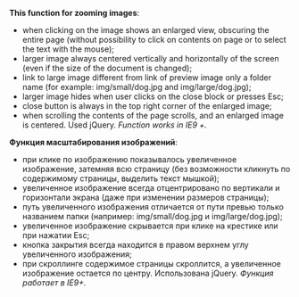 ﻿**This function for zooming images**:
* when clicking on the image shows an enlarged view, obscuring the entire page (without possibility to click on contents on page or to select the text with the mouse);
* larger image always centered vertically and horizontally of the screen (even if the size of the document is changed);
* link to large image different from link of preview image only a folder name (for example: img/small/dog.jpg and img/large/dog.jpg);
* larger image hides when user clicks on the close block or presses Esc;
* close button is always in the top right corner of the enlarged image;
* when scrolling the contents of the page scrolls, and an enlarged image is centered.
Used jQuery.
*Function works in IE9 +.*


**Функция масштабирования изображений**:
* при клике по изображению показывалось увеличенное изображение, затемняя всю страницу (без возможности кликнуть по содержимому страницы, выделить текст мышкой);
* увеличенное изображение всегда отцентрировано по вертикали и горизонтали экрана (даже при изменении размеров страницы);
* путь увеличенного изображения отличается от пути превью только названием папки (например: img/small/dog.jpg и img/large/dog.jpg);
* увеличенное изображение скрывается при клике на крестике или при нажатии Esc;
* кнопка закрытия всегда находится в правом верхнем углу увеличенного изображения;
* при скроллинге содержимое страницы скроллится, а увеличенное изображение остается по центру.
Использована jQuery.
*Функция работает в IE9+.*